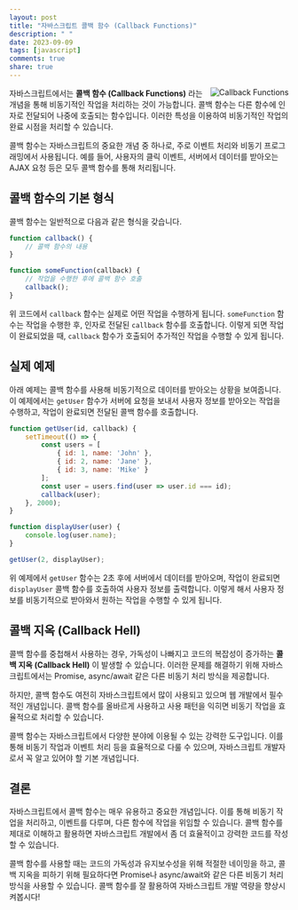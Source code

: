 ```yaml
---
layout: post
title: "자바스크립트 콜백 함수 (Callback Functions)"
description: " "
date: 2023-09-09
tags: [javascript]
comments: true
share: true
---
```


<img src="callback.jpg" alt="Callback Functions" align="right">

자바스크립트에서는 **콜백 함수 (Callback Functions)** 라는 개념을 통해 비동기적인 작업을 처리하는 것이 가능합니다. 콜백 함수는 다른 함수에 인자로 전달되어 나중에 호출되는 함수입니다. 이러한 특성을 이용하여 비동기적인 작업의 완료 시점을 처리할 수 있습니다.

콜백 함수는 자바스크립트의 중요한 개념 중 하나로, 주로 이벤트 처리와 비동기 프로그래밍에서 사용됩니다. 예를 들어, 사용자의 클릭 이벤트, 서버에서 데이터를 받아오는 AJAX 요청 등은 모두 콜백 함수를 통해 처리됩니다.

## 콜백 함수의 기본 형식

콜백 함수는 일반적으로 다음과 같은 형식을 갖습니다.

```javascript
function callback() {
    // 콜백 함수의 내용
}

function someFunction(callback) {
    // 작업을 수행한 후에 콜백 함수 호출
    callback();
}
```

위 코드에서 `callback` 함수는 실제로 어떤 작업을 수행하게 됩니다. `someFunction` 함수는 작업을 수행한 후, 인자로 전달된 `callback` 함수를 호출합니다. 이렇게 되면 작업이 완료되었을 때, `callback` 함수가 호출되어 추가적인 작업을 수행할 수 있게 됩니다.

## 실제 예제

아래 예제는 콜백 함수를 사용해 비동기적으로 데이터를 받아오는 상황을 보여줍니다. 이 예제에서는 `getUser` 함수가 서버에 요청을 보내서 사용자 정보를 받아오는 작업을 수행하고, 작업이 완료되면 전달된 콜백 함수를 호출합니다.

```javascript
function getUser(id, callback) {
    setTimeout(() => {
        const users = [
            { id: 1, name: 'John' },
            { id: 2, name: 'Jane' },
            { id: 3, name: 'Mike' }
        ];
        const user = users.find(user => user.id === id);
        callback(user);
    }, 2000);
}

function displayUser(user) {
    console.log(user.name);
}

getUser(2, displayUser);
```

위 예제에서 `getUser` 함수는 2초 후에 서버에서 데이터를 받아오며, 작업이 완료되면 `displayUser` 콜백 함수를 호출하여 사용자 정보를 출력합니다. 이렇게 해서 사용자 정보를 비동기적으로 받아와서 원하는 작업을 수행할 수 있게 됩니다.

## 콜백 지옥 (Callback Hell)

콜백 함수를 중첩해서 사용하는 경우, 가독성이 나빠지고 코드의 복잡성이 증가하는 **콜백 지옥 (Callback Hell)** 이 발생할 수 있습니다. 이러한 문제를 해결하기 위해 자바스크립트에서는 Promise, async/await 같은 다른 비동기 처리 방식을 제공합니다.

하지만, 콜백 함수도 여전히 자바스크립트에서 많이 사용되고 있으며 웹 개발에서 필수적인 개념입니다. 콜백 함수를 올바르게 사용하고 사용 패턴을 익히면 비동기 작업을 효율적으로 처리할 수 있습니다.

콜백 함수는 자바스크립트에서 다양한 분야에 이용될 수 있는 강력한 도구입니다. 이를 통해 비동기 작업과 이벤트 처리 등을 효율적으로 다룰 수 있으며, 자바스크립트 개발자로서 꼭 알고 있어야 할 기본 개념입니다.

## 결론

자바스크립트에서 콜백 함수는 매우 유용하고 중요한 개념입니다. 이를 통해 비동기 작업을 처리하고, 이벤트를 다루며, 다른 함수에 작업을 위임할 수 있습니다. 콜백 함수를 제대로 이해하고 활용하면 자바스크립트 개발에서 좀 더 효율적이고 강력한 코드를 작성할 수 있습니다.

콜백 함수를 사용할 때는 코드의 가독성과 유지보수성을 위해 적절한 네이밍을 하고, 콜백 지옥을 피하기 위해 필요하다면 Promise나 async/await와 같은 다른 비동기 처리 방식을 사용할 수 있습니다. 콜백 함수를 잘 활용하여 자바스크립트 개발 역량을 향상시켜봅시다!